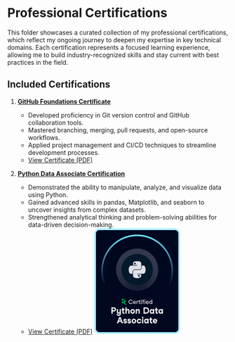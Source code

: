 # Professional Certifications
This folder showcases a curated collection of my professional certifications, which reflect my ongoing journey to deepen my expertise in key technical domains. Each certification represents a focused learning experience, allowing me to build industry-recognized skills and stay current with best practices in the field.

## Included Certifications
1. **[GitHub Foundations Certificate](GitHub%20Foundations/)**  
   - Developed proficiency in Git version control and GitHub collaboration tools.  
   - Mastered branching, merging, pull requests, and open-source workflows.  
   - Applied project management and CI/CD techniques to streamline development processes.  
   - [View Certificate (PDF)](GitHub%20Foundations//certificate.pdf)

2. **[Python Data Associate Certification](Python%20Data%20Associate/)**  
   - Demonstrated the ability to manipulate, analyze, and visualize data using Python.  
   - Gained advanced skills in pandas, Matplotlib, and seaborn to uncover insights from complex datasets.  
   - Strengthened analytical thinking and problem-solving abilities for data-driven decision-making.  
   - [View Certificate (PDF)](Python%20Data%20Associate/certificate.pdf)
   ![Badge](Python%20Data%20Associate/badge.png)


